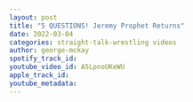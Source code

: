 ```yaml
---
layout: post
title: "5 QUESTIONS! Jeremy Prophet Returns"
date: 2022-03-04
categories: straight-talk-wrestling videos
author: george-mckay
spotify_track_id: 
youtube_video_id: A5LpnoUKeWU
apple_track_id: 
youtube_metadata: 
---
```

